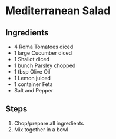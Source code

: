 # Mediterranean Salad

## Ingredients

- 4 Roma Tomatoes diced
- 1 large Cucumber diced
- 1 Shallot diced
- 1 bunch Parsley chopped
- 1 tbsp Olive Oil
- 1 Lemon juiced
- 1 container Feta
- Salt and Pepper

## Steps
1. Chop/prepare all ingredients
2. Mix together in a bowl